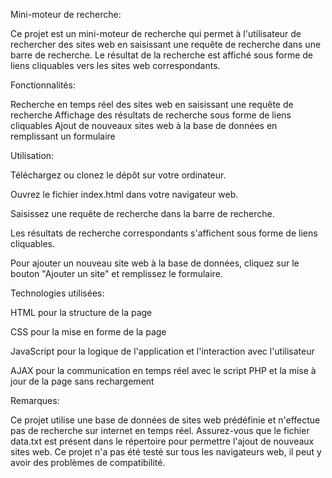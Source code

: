 Mini-moteur de recherche:

Ce projet est un mini-moteur de recherche qui permet à l'utilisateur de rechercher des sites web en saisissant une requête de recherche dans une barre de recherche. Le résultat de la recherche est affiché sous forme de liens cliquables vers les sites web correspondants.

Fonctionnalités:

Recherche en temps réel des sites web en saisissant une requête de recherche
Affichage des résultats de recherche sous forme de liens cliquables
Ajout de nouveaux sites web à la base de données en remplissant un formulaire

Utilisation:

Téléchargez ou clonez le dépôt sur votre ordinateur.

Ouvrez le fichier index.html dans votre navigateur web.

Saisissez une requête de recherche dans la barre de recherche.

Les résultats de recherche correspondants s'affichent sous forme de liens cliquables.

Pour ajouter un nouveau site web à la base de données, cliquez sur le bouton "Ajouter un site" et remplissez le formulaire.


Technologies utilisées:

HTML pour la structure de la page

CSS pour la mise en forme de la page

JavaScript pour la logique de l'application et l'interaction avec l'utilisateur

AJAX pour la communication en temps réel avec le script PHP et la mise à jour de la page sans rechargement


Remarques:

Ce projet utilise une base de données de sites web prédéfinie et n'effectue pas de recherche sur internet en temps réel.
Assurez-vous que le fichier data.txt est présent dans le répertoire pour permettre l'ajout de nouveaux sites web.
Ce projet n'a pas été testé sur tous les navigateurs web, il peut y avoir des problèmes de compatibilité.
